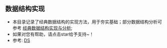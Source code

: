 <!--
 * @Author: Yaowen Xu
 * @Github: https://github.com/yaowenxu
 * @Organization: 北航系统结构研究所
 * @Date: 2020-03-27 17:08:11
 * @LastEditTime: 2020-03-28 17:00:40
 * @Description: readme.md 文件，用于介绍文件夹内容；
 -->

## 数据结构实现
- 本目录记录了经典数据结构的实现方法，用于夯实基础；部分数据结构分析可参考 [经典数据结构实现与分析](https://www.cnblogs.com/xuyaowen/p/classic-data-structures.html);
- 如果对您有帮助，请点击star给予支持~！
- 参考: [DS](http://dsa.cs.tsinghua.edu.cn/~deng/index.htm) 